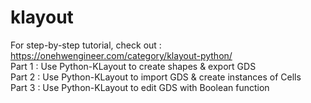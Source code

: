 # klayout


For step-by-step tutorial, check out : <br>
https://onehwengineer.com/category/klayout-python/
<br>
Part 1 : Use Python-KLayout to create shapes & export GDS <br>
Part 2 : Use Python-KLayout to import GDS & create instances of Cells <br>
Part 3 : Use Python-KLayout to edit GDS with Boolean function <br>
